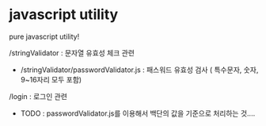 
# javascript utility
pure javascript utility!


/stringValidator : 문자열 유효성 체크 관련
 - /stringValidator/passwordValidator.js : 패스워드 유효성 검사 ( 특수문자, 숫자, 9~16자리 모두 포함)
 
/login : 로그인 관련
 - TODO : passwordValidator.js를 이용해서 백단의 값을 기준으로 처리하는 것....

